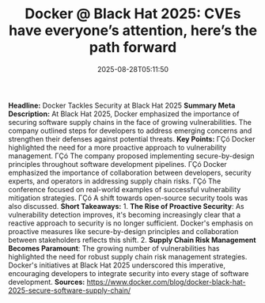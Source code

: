 ﻿---
title: "Docker @ Black Hat 2025: CVEs have everyone’s attention, here’s the path forward"
date: "2025-08-28T05:11:50"
category: "Markets"
summary: ""
slug: "docker  black hat 2025 cves have everyones attention heres t"
source_urls:
  - "https://www.docker.com/blog/docker-black-hat-2025-secure-software-supply-chain/"
seo:
  title: "Docker @ Black Hat 2025: CVEs have everyone’s attention, here’s the path forward | Hash n Hedge"
  description: ""
  keywords: ["news", "markets", "brief"]
---
**Headline:** Docker Tackles Security at Black Hat 2025  **Summary Meta Description:**  At Black Hat 2025, Docker emphasized the importance of securing software supply chains in the face of growing vulnerabilities. The company outlined steps for developers to address emerging concerns and strengthen their defenses against potential threats.  **Key Points:**  ΓÇó Docker highlighted the need for a more proactive approach to vulnerability management. ΓÇó The company proposed implementing secure-by-design principles throughout software development pipelines. ΓÇó Docker emphasized the importance of collaboration between developers, security experts, and operators in addressing supply chain risks. ΓÇó The conference focused on real-world examples of successful vulnerability mitigation strategies. ΓÇó A shift towards open-source security tools was also discussed.  **Short Takeaways:**  1.  **The Rise of Proactive Security**: As vulnerability detection improves, it's becoming increasingly clear that a reactive approach to security is no longer sufficient. Docker's emphasis on proactive measures like secure-by-design principles and collaboration between stakeholders reflects this shift. 2.  **Supply Chain Risk Management Becomes Paramount**: The growing number of vulnerabilities has highlighted the need for robust supply chain risk management strategies. Docker's initiatives at Black Hat 2025 underscored this imperative, encouraging developers to integrate security into every stage of software development.  **Sources:**  https://www.docker.com/blog/docker-black-hat-2025-secure-software-supply-chain/ 
